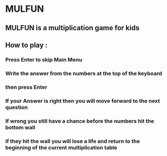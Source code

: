 # MULFUN
## MULFUN is a multiplication game for kids
## How to play :
### Press Enter to skip Main Menu
### Write the answer from the numbers at the top of the keyboard
### then press Enter
### If your Answer is right then you will move forward to the next question
### If wrong you still have a chance before the numbers hit the bottom wall
### if they hit the wall you will lose a life and return to the beginning of the current multiplication table